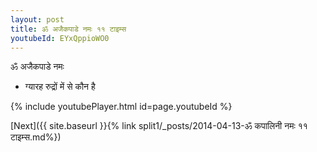 ```yaml
---
layout: post
title: ॐ अजैकपाडे नमः ११ टाइम्स
youtubeId: EYxQppioWO0
---
```

 
 
 ॐ अजैकपाडे नमः  
 
 -  ग्यारह रुद्रों में से कौन है 
 
  
 
  
 
 
 
 
 
 


{% include youtubePlayer.html id=page.youtubeId %}
 
[Next]({{ site.baseurl }}{% link  split1/_posts/2014-04-13-ॐ कपालिनी नमः ११ टाइम्स.md%})
 
